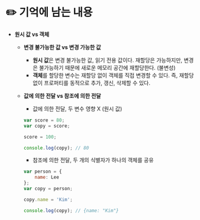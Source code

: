 # ✏️ 기억에 남는 내용

- **원시 값 vs 객체**
  + **변경 불가능한 값 vs 변경 가능한 값**
    * **원시 값**은 변경 불가능한 값, 읽기 전용 값이다. 재할당은 가능하지만, 변경은 불가능하기 때문에 새로운 메모리 공간에 재할당한다. (불변성)
    * **객체**를 할당한 변수는 재할당 없이 객체를 직접 변경할 수 있다. 즉, 재할당 없이 프로퍼티를 동적으로 추가, 갱신, 삭제할 수 있다.

  + **값에 의한 전달 vs 참조에 의한 전달**
    * 값에 의한 전달, 두 변수 영향 X (원시 값)
    ```javascript
    var score = 80;
    var copy = score;

    score = 100;

    console.log(copy); // 80 
    ```

    * 참조에 의한 전달, 두 개의 식별자가 하나의 객체를 공유 
    ```javascript
    var person = {
        name: Lee
    };
    var copy = person;
    
    copy.name = 'Kim';

    console.log(copy); // {name: "Kim"}
    ```